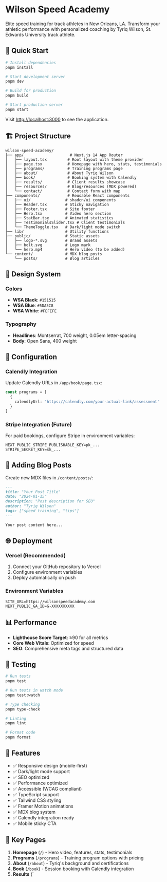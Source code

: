 # Wilson Speed Academy

Elite speed training for track athletes in New Orleans, LA. Transform your athletic performance with personalized coaching by Tyriq Wilson, St. Edwards University track athlete.

## 🚀 Quick Start

```bash
# Install dependencies
pnpm install

# Start development server
pnpm dev

# Build for production
pnpm build

# Start production server
pnpm start
```

Visit [http://localhost:3000](http://localhost:3000) to see the application.

## 🏗️ Project Structure

```
wilson-speed-academy/
├── app/                    # Next.js 14 App Router
│   ├── layout.tsx         # Root layout with theme provider
│   ├── page.tsx           # Homepage with hero, stats, testimonials
│   ├── programs/          # Training programs page
│   ├── about/             # About Tyriq Wilson
│   ├── book/              # Booking system with Calendly
│   ├── results/           # Client results showcase
│   ├── resources/         # Blog/resources (MDX powered)
│   └── contact/           # Contact form with map
├── components/            # Reusable React components
│   ├── ui/               # shadcn/ui components
│   ├── Header.tsx        # Sticky navigation
│   ├── Footer.tsx        # Site footer
│   ├── Hero.tsx          # Video hero section
│   ├── StatBar.tsx       # Animated statistics
│   ├── TestimonialsSlider.tsx # Client testimonials
│   └── ThemeToggle.tsx   # Dark/light mode switch
├── lib/                  # Utility functions
├── public/               # Static assets
│   ├── logo-*.svg        # Brand assets
│   ├── bolt.svg          # Logo mark
│   └── hero.mp4          # Hero video (to be added)
└── content/              # MDX blog posts
    └── posts/            # Blog articles
```

## 🎨 Design System

### Colors
- **WSA Black**: `#151515`
- **WSA Blue**: `#5DA5C8`
- **WSA White**: `#FEFEFE`

### Typography
- **Headlines**: Montserrat, 700 weight, 0.05em letter-spacing
- **Body**: Open Sans, 400 weight

## 🔧 Configuration

### Calendly Integration
Update Calendly URLs in `/app/book/page.tsx`:

```typescript
const programs = [
  {
    calendlyUrl: 'https://calendly.com/your-actual-link/assessment'
  }
]
```

### Stripe Integration (Future)
For paid bookings, configure Stripe in environment variables:

```env
NEXT_PUBLIC_STRIPE_PUBLISHABLE_KEY=pk_...
STRIPE_SECRET_KEY=sk_...
```

## 📝 Adding Blog Posts

Create new MDX files in `/content/posts/`:

```markdown
---
title: "Your Post Title"
date: "2024-01-15"
description: "Post description for SEO"
author: "Tyriq Wilson"
tags: ["speed training", "tips"]
---

Your post content here...
```

## 🌐 Deployment

### Vercel (Recommended)
1. Connect your GitHub repository to Vercel
2. Configure environment variables
3. Deploy automatically on push

### Environment Variables
```env
SITE_URL=https://wilsonspeedacademy.com
NEXT_PUBLIC_GA_ID=G-XXXXXXXXXX
```

## 📊 Performance

- **Lighthouse Score Target**: ≥90 for all metrics
- **Core Web Vitals**: Optimized for speed
- **SEO**: Comprehensive meta tags and structured data

## 🧪 Testing

```bash
# Run tests
pnpm test

# Run tests in watch mode
pnpm test:watch

# Type checking
pnpm type-check

# Linting
pnpm lint

# Format code
pnpm format
```

## 📱 Features

- ✅ Responsive design (mobile-first)
- ✅ Dark/light mode support
- ✅ SEO optimized
- ✅ Performance optimized
- ✅ Accessible (WCAG compliant)
- ✅ TypeScript support
- ✅ Tailwind CSS styling
- ✅ Framer Motion animations
- ✅ MDX blog system
- ✅ Calendly integration ready
- ✅ Mobile sticky CTA

## 🎯 Key Pages

1. **Homepage** (`/`) - Hero video, features, stats, testimonials
2. **Programs** (`/programs`) - Training program options with pricing
3. **About** (`/about`) - Tyriq's background and certifications
4. **Book** (`/book`) - Session booking with Calendly integration
5. **Results** (`